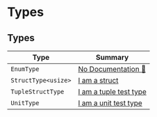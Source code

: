 # Types

## Types

| Type | Summary |
| --- | --- |
| `EnumType` | [No Documentation 🚧](./types/enumtype.md) |
| `StructType<usize>` | [ I am a struct](./types/structtypeusize.md) |
| `TupleStructType` | [ I am a tuple test type](./types/tuplestructtype.md) |
| `UnitType` | [ I am a unit test type](./types/unittype.md) |